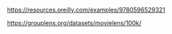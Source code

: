 https://resources.oreilly.com/examples/9780596529321

https://grouplens.org/datasets/movielens/100k/
